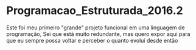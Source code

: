 # Programacao_Estruturada_2016.2
  Este foi meu primeiro "grande" projeto funcional em uma linguagem de programação, 
  Sei que está muito redundante, mas quero expor aqui para que eu sempre possa voltar e perceber o quanto evoluí desde então
